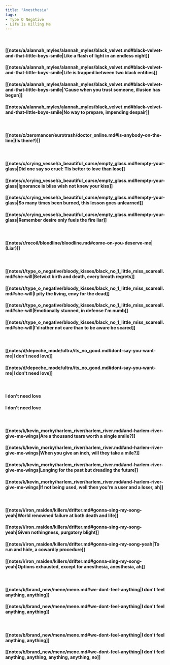 ```yaml
---
title: "Anesthesia"
tags:
- Type O Negative
- Life Is Killing Me
---
```

&nbsp;
#### [[notes/a/alannah_myles/alannah_myles/black_velvet.md#black-velvet-and-that-little-boys-smile|Like a flash of light in an endless night]]
#### [[notes/a/alannah_myles/alannah_myles/black_velvet.md#black-velvet-and-that-little-boys-smile|Life is trapped between two black entities]]
#### [[notes/a/alannah_myles/alannah_myles/black_velvet.md#black-velvet-and-that-little-boys-smile|'Cause when you trust someone, illusion has begun]]
#### [[notes/a/alannah_myles/alannah_myles/black_velvet.md#black-velvet-and-that-little-boys-smile|No way to prepare, impending despair]]
&nbsp;
#### [[notes/z/zeromancer/eurotrash/doctor_online.md#is-anybody-on-the-line|(Is there?)]]
&nbsp;
#### [[notes/c/crying_vessel/a_beautiful_curse/empty_glass.md#empty-your-glass|Did one say so cruel:  Tis better to love than lose]]
#### [[notes/c/crying_vessel/a_beautiful_curse/empty_glass.md#empty-your-glass|Ignorance is bliss   wish not knew your kiss]]
#### [[notes/c/crying_vessel/a_beautiful_curse/empty_glass.md#empty-your-glass|So many times been burned, this lesson goes unlearned]]
#### [[notes/c/crying_vessel/a_beautiful_curse/empty_glass.md#empty-your-glass|Remember desire only fuels the fire   liar]]
&nbsp;
#### [[notes/r/recoil/bloodline/bloodline.md#come-on-you-deserve-me|(Liar)]]
&nbsp;
#### [[notes/t/type_o_negative/bloody_kisses/black_no_1_little_miss_scareall.md#she-will|Betwixt birth and death, every breath regrets]]
#### [[notes/t/type_o_negative/bloody_kisses/black_no_1_little_miss_scareall.md#she-will|I pity the living, envy for the dead]]
#### [[notes/t/type_o_negative/bloody_kisses/black_no_1_little_miss_scareall.md#she-will|Emotionally stunned, in defense I'm numb]]
#### [[notes/t/type_o_negative/bloody_kisses/black_no_1_little_miss_scareall.md#she-will|I'd rather not care than to be aware   be scared]]
&nbsp;
#### [[notes/d/depeche_mode/ultra/its_no_good.md#dont-say-you-want-me|I don't need love]]
#### [[notes/d/depeche_mode/ultra/its_no_good.md#dont-say-you-want-me|I don't need love]]
&nbsp;
#### I don't need love
#### I don't need love
&nbsp;
#### [[notes/k/kevin_morby/harlem_river/harlem_river.md#and-harlem-river-give-me-wings|Are a thousand tears worth a single smile?]]
#### [[notes/k/kevin_morby/harlem_river/harlem_river.md#and-harlem-river-give-me-wings|When you give an inch, will they take a mile?]]
#### [[notes/k/kevin_morby/harlem_river/harlem_river.md#and-harlem-river-give-me-wings|Longing for the past but dreading the future]]
#### [[notes/k/kevin_morby/harlem_river/harlem_river.md#and-harlem-river-give-me-wings|If not being used, well then you're a user and a loser, ah]]
&nbsp;
#### [[notes/i/iron_maiden/killers/drifter.md#gonna-sing-my-song-yeah|World renowned failure at both death and life]]
#### [[notes/i/iron_maiden/killers/drifter.md#gonna-sing-my-song-yeah|Given nothingness, purgatory blight]]
#### [[notes/i/iron_maiden/killers/drifter.md#gonna-sing-my-song-yeah|To run and hide, a cowardly procedure]]
#### [[notes/i/iron_maiden/killers/drifter.md#gonna-sing-my-song-yeah|Options exhausted, except for anesthesia, anesthesia, ah]]
&nbsp;
#### [[notes/b/brand_new/mene/mene.md#we-dont-feel-anything|I don't feel anything, anything]]
#### [[notes/b/brand_new/mene/mene.md#we-dont-feel-anything|I don't feel anything, anything]]
&nbsp;
#### [[notes/b/brand_new/mene/mene.md#we-dont-feel-anything|I don't feel anything, anything]]
#### [[notes/b/brand_new/mene/mene.md#we-dont-feel-anything|I don't feel anything, anything, anything, anything, no]]
